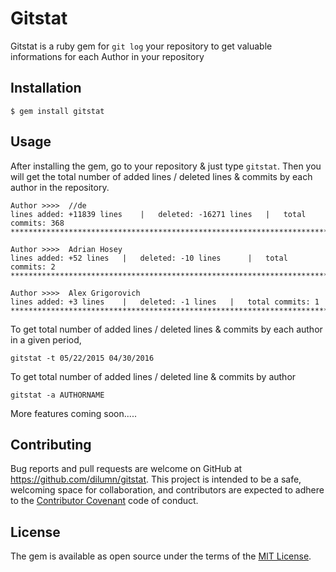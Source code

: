 # Gitstat

Gitstat is a ruby gem for `git log` your repository to get valuable informations for each Author in your repository

## Installation

`$ gem install gitstat`

## Usage

After installing the gem, go to your repository & just type `gitstat`. Then you will get the total number of added lines / deleted lines & commits by each author in the repository.

```
Author >>>>  //de
lines added: +11839 lines 	 | 	 deleted: -16271 lines 	 | 	 total commits: 368
************************************************************************************

Author >>>>  Adrian Hosey
lines added: +52 lines 	 | 	 deleted: -10 lines 	 | 	 total commits: 2
************************************************************************************

Author >>>>  Alex Grigorovich
lines added: +3 lines 	 | 	 deleted: -1 lines 	 | 	 total commits: 1
************************************************************************************

```

To get total number of added lines / deleted lines & commits by each author in a given period,

`gitstat -t 05/22/2015 04/30/2016`


To get total number of added lines / deleted line & commits by author

`gitstat -a AUTHORNAME`


More features coming soon.....

## Contributing

Bug reports and pull requests are welcome on GitHub at https://github.com/dilumn/gitstat. This project is intended to be a safe, welcoming space for collaboration, and contributors are expected to adhere to the [Contributor Covenant](http://contributor-covenant.org) code of conduct.


## License

The gem is available as open source under the terms of the [MIT License](http://opensource.org/licenses/MIT).

